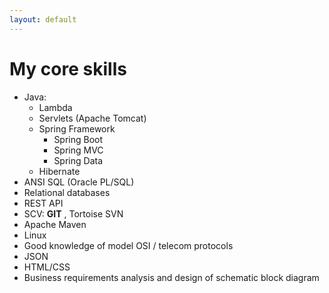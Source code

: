 ```yaml
---
layout: default
---
```


# My core skills

- Java:
  - Lambda
  - Servlets (Apache Tomcat)
  - Spring Framework
    - Spring Boot
    - Spring MVC
    - Spring Data
  - Hibernate 
- ANSI SQL (Oracle PL/SQL)
- Relational databases
- REST API
- SCV: **GIT** , Tortoise SVN  
- Apache Maven
- Linux
- Good knowledge of model OSI / telecom protocols
- JSON
- HTML/CSS
- Business requirements analysis and design of schematic block diagram
